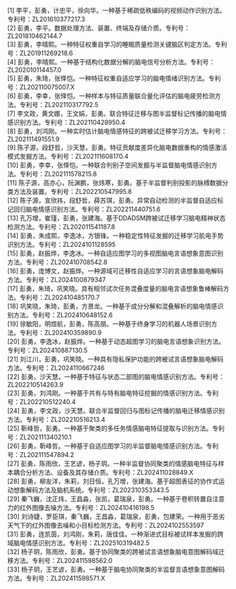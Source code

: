[1]	李平，彭勇，计忠平，徐向华。一种基于稀疏低秩编码的视频动作识别方法。专利号：ZL201610377217.3   
[2]	彭勇，李平。数据处理方法、装置、终端及存储介质。专利号：ZL201810462144.7   
[3]	彭勇，李晴熙。一种特征权重自学习的睡眠质量检测关键脑区判定方法。专利号：ZL201911269218.6   
[4]	彭勇，李晴熙。一种基于结构化数据分解的脑电信号分析方法。专利号：ZL202010114457.0   
[5]	彭勇，朱琦，张怿恺。一种特征权重自适应学习的脑电情绪识别方法。专利号：ZL202110075007.X   
[6]	彭勇，李幸，张怿恺。一种样本与特征质量联合量化评估的脑电疲劳检测方法。专利号：ZL202110317792.5   
[7]	李文政，黄文娜，王文娟，彭勇。联合特征迁移与图半监督标记传播的脑电情感识别方法。专利号：ZL202110428950.4   
[8]	彭勇，刘鸿刚。一种实时估计脑电情感特征的跨被试迁移学习方法。专利号：ZL202111491551.9   
[9]	陈子源，段舒哲，沙天慧，彭勇。特征贡献度差异化脑电数据重构的情感激活模式发掘方法。专利号：ZL202111608170.4   
[10] 彭勇，李幸，张怿恺。一种联合判别子空间发掘与半监督脑电情感识别方法。专利号：ZL202111578215.8   
[11] 陈子源，高亦心，阮渊鹏，张炜寒，彭勇。基于半监督判别投影的脉搏数据分类方法及装置。专利号：ZL202210547995.8   
[12] 陈子源，宣欣祎，段舒哲，薛苏琪，彭勇。异常自动检测的半监督自适应标记回归脑电情感识别方法。专利号：ZL202211440751.6   
[13] 孔万增，崔瑾，彭勇，张建海。基于DDADSM跨被试迁移学习脑电精神状态检测方法。专利号：ZL202011541187.8   
[14] 彭勇，朱成熙，李逸冰，方银锋。一种稳定性特征发掘的迁移学习肌电手势识别方法。专利号：ZL2024101128595   
[15] 彭勇，赵振烨，李逸冰。一种自适应图学习的多视图脑电言语想象意图识别方法。专利号：ZL202410708542.8   
[16] 彭勇，庞博文，赵振烨。一种源域可迁移性自适应学习的言语想象脑电解码方法。专利号：ZL2024100879347   
[17] 彭勇，朱琦，巩笑晓。具有相邻试次任务混叠度量的脑电言语想象鲁棒解码方法。专利号：ZL202410485170.7   
[18] 巩笑晓，朱琦，彭勇，方景龙。一种基于成分分解和混叠解析的脑电情感识别方法。专利号：ZL202410648152.6   
[19] 徐敏阳，明煜航，彭勇，陈高朋。一种基于终身学习的机器人场景识别方法。专利号：ZL202410359890.9   
[20]	彭勇，李逸冰，赵振烨。一种基于动态超图学习的脑电言语想象识别方法。专利号：ZL202410887130.5   
[21]	刘江川，彭勇，巩笑晓。一种具有隐私保护功能的跨被试言语想象脑电解码方法。专利号：ZL2024110667246   
[22]	彭勇，沙天慧。一种基于特征与状态二部图的脑电情感识别方法。专利号：ZL202210514263.9   
[23]	彭勇，刘鸿刚。一种基于共有与特有脑电特征挖掘的情感识别方法。专利号：ZL202210512240.4   
[24]	彭勇，李文政，沙天慧。联合半监督回归与图标记传播的脑电迁移情感识别方法。专利号：ZL202210516213.4   
[25]	靳峰哲，彭勇。一种基于聚类的多任务情感脑电特征提取与识别方法。专利号：ZL202111340210.1   
[26]	彭勇，靳峰哲。一种基于自适应图学习的半监督脑电情感识别方法。专利号：ZL202111547894.2   
[27]	彭勇，陈雨欣，王艺谚，杨子玥。一种半监督协同聚类的情感脑电特征与样本耦合分析方法、设备及其存储介质。专利号：ZL202411028849.X   
[28]	彭勇，柳友洋，朱莉，刘日恒，孔万增，张建海。基于超图表征的协作式运动想象解码方法及脑机系统。专利号：ZL202310353343.5   
[29]	秦飞巍，沈正炜，王昌淼，张凯，葛瑞泉，彭勇。一种基于卷积转置自注意力的红外图像去噪方法。专利号：ZL202410416198.5   
[30]	刘诗婕，罗臣琪，秦飞巍，王昌淼，葛瑞泉，彭勇，包建荣。一种用于恶劣天气下的红外图像去噪和小目标检测方法。专利号：ZL2024102553597   
[31]	彭勇，连凯茵，刘鸿刚，朱莉，唐佳佳。一种渐进式目标被试样本发掘的跨域脑电情感识别方法。专利号：ZL202510319482.5   
[32]	杨子玥，陈雨欣，彭勇。基于协同聚类的跨被试言语想象脑电意图解码域迁移方法。专利号：ZL202411598562.0   
[33]	杨子玥，王艺谚，彭勇。一种基于脑电协同聚类的半监督言语想象意图解码方法。专利号：ZL202411598571.X   
